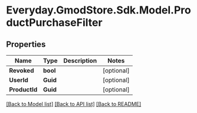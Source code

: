 # Everyday.GmodStore.Sdk.Model.ProductPurchaseFilter

## Properties

Name | Type | Description | Notes
------------ | ------------- | ------------- | -------------
**Revoked** | **bool** |  | [optional] 
**UserId** | **Guid** |  | [optional] 
**ProductId** | **Guid** |  | [optional] 

[[Back to Model list]](../README.md#documentation-for-models) [[Back to API list]](../README.md#documentation-for-api-endpoints) [[Back to README]](../README.md)

